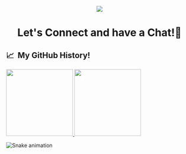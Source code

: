 <p align="center">
  <img src="https://capsule-render.vercel.app/api?type=waving&color=gradient&text=Hello!&height=100&section=header"/>
</p>

<h1 align="center">
  Let's Connect and have a Chat!💬
</h1>

<!---
AdnanTurjoy/AdnanTurjoy is a ✨ special ✨ repository because its `README.md` (this file) appears on your GitHub profile.
You can click the Preview link to take a look at your changes.
--->


<h2> 📈 &nbsp;My GitHub History!</h2>
<a href="https://github.com/AdnanTurjoy">
  <img height="180em" src="https://github-readme-stats.vercel.app/api?username=AdnanTurjoy&theme=noctis_minimus&show_icons=true" />
  <img height="180em" src="https://github-readme-stats.vercel.app/api/top-langs/?username=AdnanTurjoy&theme=noctis_minimus&layout=compact" />
</a>

![Snake animation](https://github.com/thepiyushmalhotra/thepiyushmalhotra/blob/output/github-contribution-grid-snake.svg)
